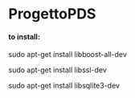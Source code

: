 # ProgettoPDS

#### to install: 
sudo apt-get install libboost-all-dev

sudo apt-get install libssl-dev

sudo apt-get install libsqlite3-dev
